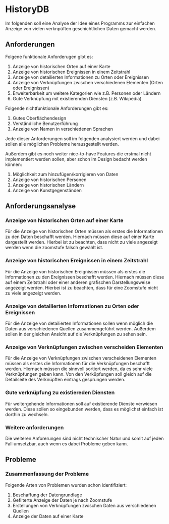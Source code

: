 # HistoryDB

Im folgenden soll eine Analyse der Idee eines Programms zur einfachen Anzeige von vielen verknpüften geschichtlichen Daten gemacht werden.

## Anforderungen

Folgene funktionale Anforderugen gibt es:

1. Anzeige von historischen Orten auf einer Karte
2. Anzeige von historischen Ereignissen in einem Zeitstrahl
3. Anzeige von detailierten Informationen zu Orten oder Ereignissen
4. Anzeige von Verknüpfungen zwischen verschiedenen Elementen (Orten oder Ereignissen)
5. Erweiterbarkeit um weitere Kategorien wie z.B. Personen oder Ländern
6. Gute Verknüpfung mit existierenden Diensten (z.B. Wikipedia)

Folgende nichtfunktionale Anforderungen gibt es:

1. Gutes Oberflächendesign
2. Verständliche Benutzerführung
3. Anzeige von Namen in verschiedenen Sprachen

Jede dieser Anforderungen soll im folgenden analysiert werden und dabei sollen alle möglichen Probleme herausgestellt werden.

Außerdem gibt es noch weiter nice-to-have Features die erstmal nicht implementiert werden sollen, aber schon im Design bedacht werden können:

1. Möglichkeit zum hinzufügen/korrigieren von Daten
2. Anzeige von historischen Personen
3. Anzeige von historischen Ländern
4. Anzeige von Kunstgegenständen 

## Anforderungsanalyse

### Anzeige von historischen Orten auf einer Karte

Für die Anzeige von historischen Orten müssen als erstes die Informationen zu den Daten beschafft werden. Hiernach müssen diese auf einer Karte dargestellt werden. Hierbei ist zu beachten, dass nicht zu viele angezeigt werden wenn die zoomstufe falsch gewählt ist.

### Anzeige von historischen Ereignissen in einem Zeitstrahl

Für die Anzeige von historischen Ereignissen müssen als erstes die Informationen zu den Ereignissen beschafft werden. Hiernach müssen diese auf einem Zeitstrahl oder einer anderen grafischen Darstellungsweise angezeigt werden. Hierbei ist zu beachten, dass für eine Zoomstufe nicht zu viele angezeigt werden.

### Anzeige von detailierten Informationen zu Orten oder Ereignissen

Für die Anzeige von detailierten Informationen sollen wenn möglich die Daten aus verschiedenen Quellen zusammengeführt werden. Außerdem sollen in der gleichen Ansicht auf die Verknüpfungen zu sehen sein.

### Anzeige von Verknüpfungen zwischen verscheiden Elementen

Für die Anzeige von Verknüpfungen zwischen verscheidenen Elementen müssen als erstes die Informationen für die Verknüpfungen beschafft werden. Hiernach müssen die sinnvoll sortiert werden, da es sehr viele Verknüpfungen geben kann. Von den Verküpfungen soll gleich auf die Detailseite des Verknüpften eintrags gesprungen werden.

### Gute verknüpfung zu existiereden Diensten
Für weitergehende Informationen soll auf existierende Dienste verwiesen werden. Diese sollen so eingebunden werden, dass es möglichst einfach ist dorthin zu wechseln.

### Weitere anforderungen

Die weiteren Anforerungen sind nicht technischer Natur und somit auf jeden Fall umsetzbar, auch wenn es dabei Probleme geben kann.

## Probleme

### Zusammenfassung der Probleme

Folgende Arten von Problemen wurden schon identifiziert:

1. Beschaffung der Datengrundlage
2. Gefilterte Anzeige der Daten je nach Zoomstufe
3. Erstellungen von Verknüpfungen zwischen Daten aus verschiedenen Quellen
4. Anzeige der Daten auf einer Karte

